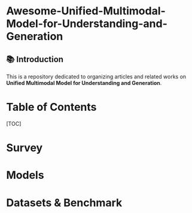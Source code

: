 # Awesome-Unified-Multimodal-Model-for-Understanding-and-Generation

## 📚 Introduction
This is a repository dedicated to organizing articles and related works on **Unified Multimodal Model for Understanding and Generation**.

# Table of Contents
[TOC]

# Survey

# Models

# Datasets & Benchmark